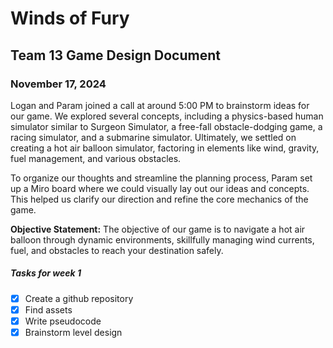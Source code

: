 # **Winds of Fury** 
## Team 13 Game Design Document

### November 17, 2024
Logan and Param joined a call at around 5:00 PM to brainstorm ideas for our game. We explored several concepts, including a physics-based human simulator similar to Surgeon Simulator, a free-fall obstacle-dodging game, a racing simulator, and a submarine simulator. Ultimately, we settled on creating a hot air balloon simulator, factoring in elements like wind, gravity, fuel management, and various obstacles.

To organize our thoughts and streamline the planning process, Param set up a Miro board where we could visually lay out our ideas and concepts. This helped us clarify our direction and refine the core mechanics of the game.

**Objective Statement:** The objective of our game is to navigate a hot air balloon through dynamic environments, skillfully managing wind currents, fuel, and obstacles to reach your destination safely.

##### Tasks for week 1
- [x] Create a github repository
- [x] Find assets
- [x] Write pseudocode
- [x] Brainstorm level design
